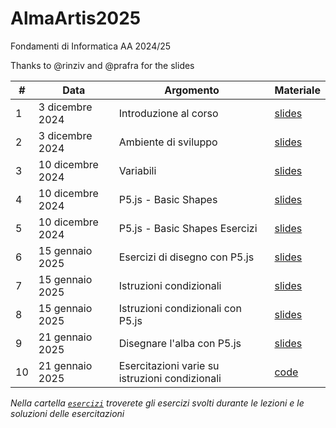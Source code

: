 # AlmaArtis2025
Fondamenti di Informatica AA 2024/25

Thanks to @rinziv and @prafra for the slides

| #  | Data | Argomento | Materiale |
| -- | ---- | --------- | --------- |
| 1  | 3 dicembre 2024  | Introduzione al corso  | [slides](https://github.com/danielefadda/alma_artis_2025/blob/main/slides/Lesson_01.pdf) |
| 2  | 3 dicembre 2024  | Ambiente di sviluppo  | [slides](https://github.com/danielefadda/alma_artis_2025/blob/main/slides/Lesson_02.pdf) |
| 3  | 10 dicembre 2024  | Variabili  | [slides](https://github.com/danielefadda/alma_artis_2025/blob/main/slides/Lesson_03_variabili_JS.pdf) |
| 4  | 10 dicembre 2024  | P5.js - Basic Shapes  | [slides](https://github.com/danielefadda/alma_artis_2025/blob/main/slides/Lesson_04_basic_shapes.pdf) |
| 5  | 10 dicembre 2024  | P5.js - Basic Shapes Esercizi | [slides](https://github.com/danielefadda/alma_artis_2025/blob/main/slides/Lesson_04_esercizi.pdf) |
| 6  | 15 gennaio 2025  | Esercizi di disegno con P5.js | [slides](https://github.com/danielefadda/alma_artis_2025/blob/main/slides/Lesson_04_esercizi.pdf) |
| 7  | 15 gennaio 2025  | Istruzioni condizionali | [slides](https://github.com/danielefadda/alma_artis_2025/blob/main/slides/Lesson_05a_if.pdf) |
| 8  | 15 gennaio 2025  | Istruzioni condizionali con P5.js | [slides](https://github.com/danielefadda/alma_artis_2025/blob/main/slides/Lesson_05b_if_p5.pdf) |
| 9  | 21 gennaio 2025  | Disegnare l'alba con P5.js | [slides](https://github.com/danielefadda/alma_artis_2025/blob/main/slides/Lesson_05b_if_p5.pdf) |
| 10 | 21 gennaio 2025 | Esercitazioni varie su istruzioni condizionali | [code](https://github.com/danielefadda/alma_artis_2025/tree/main/esercizi/Lesson_05b) |




*Nella cartella [`esercizi`](https://github.com/danielefadda/alma_artis_2025/tree/main/esercizi) troverete gli esercizi svolti durante le lezioni e le soluzioni delle esercitazioni* 
